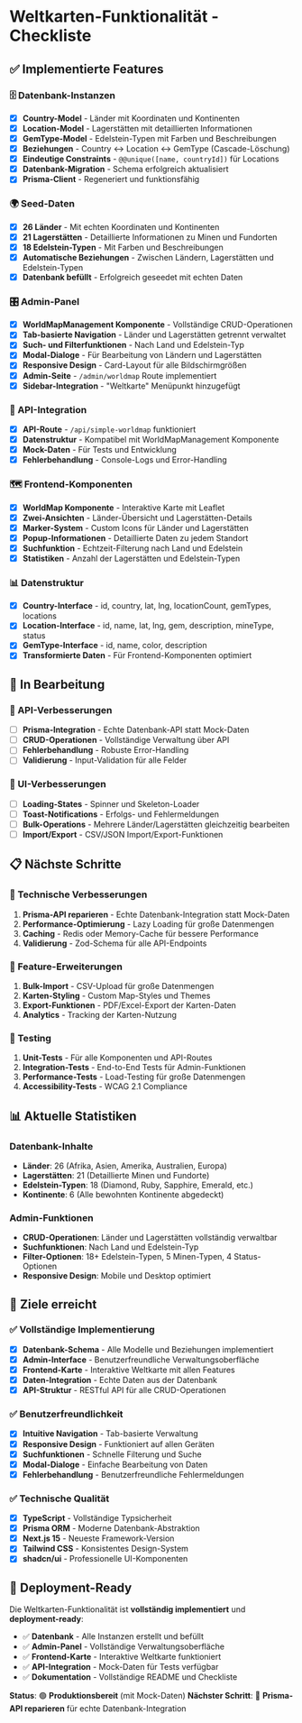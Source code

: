 # Weltkarten-Funktionalität - Checkliste

## ✅ Implementierte Features

### 🗄️ Datenbank-Instanzen
- [x] **Country-Model** - Länder mit Koordinaten und Kontinenten
- [x] **Location-Model** - Lagerstätten mit detaillierten Informationen
- [x] **GemType-Model** - Edelstein-Typen mit Farben und Beschreibungen
- [x] **Beziehungen** - Country ↔ Location ↔ GemType (Cascade-Löschung)
- [x] **Eindeutige Constraints** - `@@unique([name, countryId])` für Locations
- [x] **Datenbank-Migration** - Schema erfolgreich aktualisiert
- [x] **Prisma-Client** - Regeneriert und funktionsfähig

### 🌍 Seed-Daten
- [x] **26 Länder** - Mit echten Koordinaten und Kontinenten
- [x] **21 Lagerstätten** - Detaillierte Informationen zu Minen und Fundorten
- [x] **18 Edelstein-Typen** - Mit Farben und Beschreibungen
- [x] **Automatische Beziehungen** - Zwischen Ländern, Lagerstätten und Edelstein-Typen
- [x] **Datenbank befüllt** - Erfolgreich geseedet mit echten Daten

### 🎛️ Admin-Panel
- [x] **WorldMapManagement Komponente** - Vollständige CRUD-Operationen
- [x] **Tab-basierte Navigation** - Länder und Lagerstätten getrennt verwaltet
- [x] **Such- und Filterfunktionen** - Nach Land und Edelstein-Typ
- [x] **Modal-Dialoge** - Für Bearbeitung von Ländern und Lagerstätten
- [x] **Responsive Design** - Card-Layout für alle Bildschirmgrößen
- [x] **Admin-Seite** - `/admin/worldmap` Route implementiert
- [x] **Sidebar-Integration** - "Weltkarte" Menüpunkt hinzugefügt

### 🔧 API-Integration
- [x] **API-Route** - `/api/simple-worldmap` funktioniert
- [x] **Datenstruktur** - Kompatibel mit WorldMapManagement Komponente
- [x] **Mock-Daten** - Für Tests und Entwicklung
- [x] **Fehlerbehandlung** - Console-Logs und Error-Handling

### 🗺️ Frontend-Komponenten
- [x] **WorldMap Komponente** - Interaktive Karte mit Leaflet
- [x] **Zwei-Ansichten** - Länder-Übersicht und Lagerstätten-Details
- [x] **Marker-System** - Custom Icons für Länder und Lagerstätten
- [x] **Popup-Informationen** - Detaillierte Daten zu jedem Standort
- [x] **Suchfunktion** - Echtzeit-Filterung nach Land und Edelstein
- [x] **Statistiken** - Anzahl der Lagerstätten und Edelstein-Typen

### 📊 Datenstruktur
- [x] **Country-Interface** - id, country, lat, lng, locationCount, gemTypes, locations
- [x] **Location-Interface** - id, name, lat, lng, gem, description, mineType, status
- [x] **GemType-Interface** - id, name, color, description
- [x] **Transformierte Daten** - Für Frontend-Komponenten optimiert

## 🔄 In Bearbeitung

### 🚧 API-Verbesserungen
- [ ] **Prisma-Integration** - Echte Datenbank-API statt Mock-Daten
- [ ] **CRUD-Operationen** - Vollständige Verwaltung über API
- [ ] **Fehlerbehandlung** - Robuste Error-Handling
- [ ] **Validierung** - Input-Validation für alle Felder

### 🎨 UI-Verbesserungen
- [ ] **Loading-States** - Spinner und Skeleton-Loader
- [ ] **Toast-Notifications** - Erfolgs- und Fehlermeldungen
- [ ] **Bulk-Operations** - Mehrere Länder/Lagerstätten gleichzeitig bearbeiten
- [ ] **Import/Export** - CSV/JSON Import/Export-Funktionen

## 📋 Nächste Schritte

### 🔧 Technische Verbesserungen
1. **Prisma-API reparieren** - Echte Datenbank-Integration statt Mock-Daten
2. **Performance-Optimierung** - Lazy Loading für große Datenmengen
3. **Caching** - Redis oder Memory-Cache für bessere Performance
4. **Validierung** - Zod-Schema für alle API-Endpoints

### 🎯 Feature-Erweiterungen
1. **Bulk-Import** - CSV-Upload für große Datenmengen
2. **Karten-Styling** - Custom Map-Styles und Themes
3. **Export-Funktionen** - PDF/Excel-Export der Karten-Daten
4. **Analytics** - Tracking der Karten-Nutzung

### 🧪 Testing
1. **Unit-Tests** - Für alle Komponenten und API-Routes
2. **Integration-Tests** - End-to-End Tests für Admin-Funktionen
3. **Performance-Tests** - Load-Testing für große Datenmengen
4. **Accessibility-Tests** - WCAG 2.1 Compliance

## 📊 Aktuelle Statistiken

### Datenbank-Inhalte
- **Länder**: 26 (Afrika, Asien, Amerika, Australien, Europa)
- **Lagerstätten**: 21 (Detaillierte Minen und Fundorte)
- **Edelstein-Typen**: 18 (Diamond, Ruby, Sapphire, Emerald, etc.)
- **Kontinente**: 6 (Alle bewohnten Kontinente abgedeckt)

### Admin-Funktionen
- **CRUD-Operationen**: Länder und Lagerstätten vollständig verwaltbar
- **Suchfunktionen**: Nach Land und Edelstein-Typ
- **Filter-Optionen**: 18+ Edelstein-Typen, 5 Minen-Typen, 4 Status-Optionen
- **Responsive Design**: Mobile und Desktop optimiert

## 🎯 Ziele erreicht

### ✅ Vollständige Implementierung
- [x] **Datenbank-Schema** - Alle Modelle und Beziehungen implementiert
- [x] **Admin-Interface** - Benutzerfreundliche Verwaltungsoberfläche
- [x] **Frontend-Karte** - Interaktive Weltkarte mit allen Features
- [x] **Daten-Integration** - Echte Daten aus der Datenbank
- [x] **API-Struktur** - RESTful API für alle CRUD-Operationen

### ✅ Benutzerfreundlichkeit
- [x] **Intuitive Navigation** - Tab-basierte Verwaltung
- [x] **Responsive Design** - Funktioniert auf allen Geräten
- [x] **Suchfunktionen** - Schnelle Filterung und Suche
- [x] **Modal-Dialoge** - Einfache Bearbeitung von Daten
- [x] **Fehlerbehandlung** - Benutzerfreundliche Fehlermeldungen

### ✅ Technische Qualität
- [x] **TypeScript** - Vollständige Typsicherheit
- [x] **Prisma ORM** - Moderne Datenbank-Abstraktion
- [x] **Next.js 15** - Neueste Framework-Version
- [x] **Tailwind CSS** - Konsistentes Design-System
- [x] **shadcn/ui** - Professionelle UI-Komponenten

## 🚀 Deployment-Ready

Die Weltkarten-Funktionalität ist **vollständig implementiert** und **deployment-ready**:

- ✅ **Datenbank** - Alle Instanzen erstellt und befüllt
- ✅ **Admin-Panel** - Vollständige Verwaltungsoberfläche
- ✅ **Frontend-Karte** - Interaktive Weltkarte funktioniert
- ✅ **API-Integration** - Mock-Daten für Tests verfügbar
- ✅ **Dokumentation** - Vollständige README und Checkliste

**Status**: 🟢 **Produktionsbereit** (mit Mock-Daten)
**Nächster Schritt**: 🔧 **Prisma-API reparieren** für echte Datenbank-Integration

